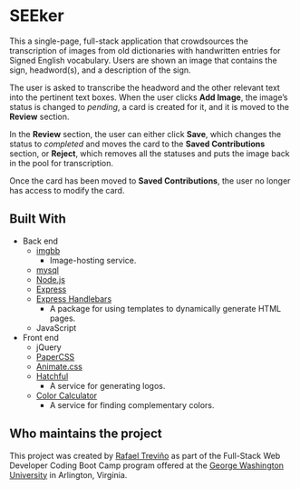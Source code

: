 # SEEker

This a single-page, full-stack application that crowdsources the transcription of images from old dictionaries with handwritten entries for Signed English vocabulary. Users are shown an image that contains the sign, headword(s), and a description of the sign.

The user is asked to transcribe the headword and the other relevant text into the pertinent text boxes. When the user clicks **Add Image**, the image’s status is changed to *pending*, a card is created for it, and it is moved to the **Review** section.

In the **Review** section, the user can either click **Save**, which changes the status to *completed* and moves the card to the **Saved Contributions** section, or **Reject**, which removes all the statuses and puts the image back in the pool for transcription.

Once the card has been moved to **Saved Contributions**, the user no longer has access to modify the card.

## Built With

* Back end
  * [imgbb](https://imgbb.com/)
    * Image-hosting service.
  * [mysql](https://www.npmjs.com/package/mysql)
  * [Node.js](https://nodejs.org/en/)
  * [Express](https://www.npmjs.com/package/express)
  * [Express Handlebars](https://www.npmjs.com/package/express-handlebars)
    * A package for using templates to dynamically generate HTML pages.
  * JavaScript
* Front end
  * jQuery
  * [PaperCSS](https://www.getpapercss.com/)
  * [Animate.css](https://daneden.github.io/animate.css/)
  * [Hatchful](https://hatchful.shopify.com/)
    * A service for generating logos.
  * [Color Calculator](https://www.sessions.edu/color-calculator/)
    * A service for finding complementary colors.

## Who maintains the project
This project was created by [Rafael Treviño](https://github.com/rafaeltrevino/) as part of the Full-Stack Web Developer Coding Boot Camp program offered at the [George Washington University](https://bootcamp.cps.gwu.edu/coding/) in Arlington, Virginia.